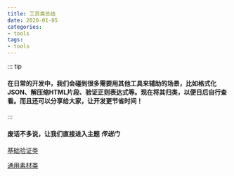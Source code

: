 ```yaml
---
title: 工具类总结
date: 2020-01-05
categories:
- tools
tags:
- tools
---
```

::: tip
#### 在日常的开发中，我们会碰到很多需要用其他工具来辅助的场景，比如格式化JSON、解压缩HTML片段、验证正则表达式等。现在将其归类，以便日后自行查看。而且还可以分享给大家，让开发更节省时间！
:::

<!-- more -->

#### 废话不多说，让我们直接进入主题 **_传送门_**


[基础验证类](1.baseTools.md) 

[通用素材类](2.work.md)
